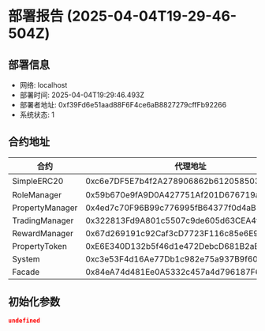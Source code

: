 # 部署报告 (2025-04-04T19-29-46-504Z)

## 部署信息
- 网络: localhost
- 部署时间: 2025-04-04T19:29:46.493Z
- 部署者地址: 0xf39Fd6e51aad88F6F4ce6aB8827279cffFb92266
- 系统状态: 1

## 合约地址

| 合约 | 代理地址 | 实现地址 |
|------|----------|----------|
| SimpleERC20 | 0xc6e7DF5E7b4f2A278906862b61205850344D4e7d | 非代理合约 |
| RoleManager | 0x59b670e9fA9D0A427751Af201D676719a970857b | 0xe7f1725E7734CE288F8367e1Bb143E90bb3F0512 |
| PropertyManager | 0x4ed7c70F96B99c776995fB64377f0d4aB3B0e1C1 | 0xCf7Ed3AccA5a467e9e704C703E8D87F634fB0Fc9 |
| TradingManager | 0x322813Fd9A801c5507c9de605d63CEA4f2CE6c44 | 0x5FC8d32690cc91D4c39d9d3abcBD16989F875707 |
| RewardManager | 0x67d269191c92Caf3cD7723F116c85e6E9bf55933 | 0xA51c1fc2f0D1a1b8494Ed1FE312d7C3a78Ed91C0 |
| PropertyToken | 0xE6E340D132b5f46d1e472DebcD681B2aBc16e57E | 0x9A676e781A523b5d0C0e43731313A708CB607508 |
| System | 0xc3e53F4d16Ae77Db1c982e75a937B9f60FE63690 | 0x959922bE3CAee4b8Cd9a407cc3ac1C251C2007B1 |
| Facade | 0x84eA74d481Ee0A5332c457a4d796187F6Ba67fEB | 0x68B1D87F95878fE05B998F19b66F4baba5De1aed |

## 初始化参数

```json
undefined
```
